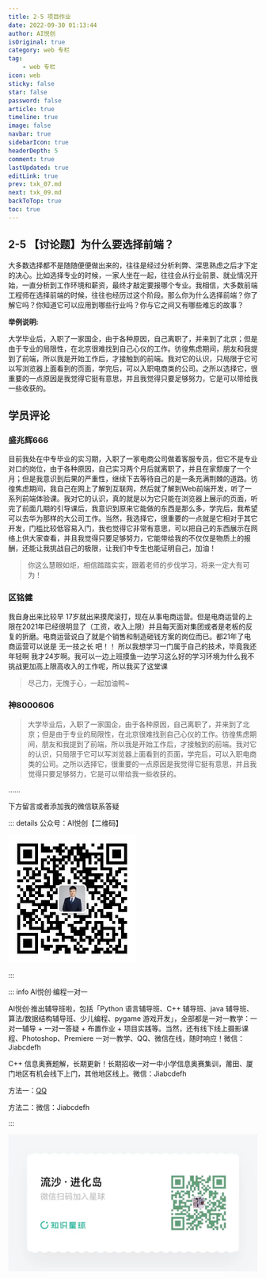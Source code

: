 ```yaml
---
title: 2-5 项目作业
date: 2022-09-30 01:13:44
author: AI悦创
isOriginal: true
category: web 专栏
tag:
    - web 专栏
icon: web
sticky: false
star: false
password: false
article: true
timeline: true
image: false
navbar: true
sidebarIcon: true
headerDepth: 5
comment: true
lastUpdated: true
editLink: true
prev: txk_07.md
next: txk_09.md
backToTop: true
toc: true
---
```


## 2-5 【讨论题】为什么要选择前端？

大多数选择都不是随随便便做出来的，往往是经过分析利弊、深思熟虑之后才下定的决心。比如选择专业的时候，一家人坐在一起，往往会从行业前景、就业情况开始，一直分析到工作环境和薪资，最终才敲定要报哪个专业。我相信，大多数前端工程师在选择前端的时候，往往也经历过这个阶段。那么你为什么选择前端？你了解它吗？你知道它可以应用到哪些行业吗？你与它之间又有哪些难忘的故事？

**举例说明:**

大学毕业后，入职了一家国企，由于各种原因，自己离职了，并来到了北京；但是由于专业的局限性，在北京很难找到自己心仪的工作。彷徨焦虑期间，朋友和我提到了前端，所以我是开始工作后，才接触到的前端。我对它的认识，只局限于它可以写浏览器上面看到的页面，学完后，可以入职电商类的公司。之所以选择它，很重要的一点原因是我觉得它挺有意思，并且我觉得只要足够努力，它是可以带给我一些收获的。

## 学员评论

### 盛兆辉666

目前我处在中专毕业的实习期，入职了一家电商公司做着客服专员，但它不是专业对口的岗位，由于各种原因，自己实习两个月后就离职了，并且在家颓废了一个月；但是我意识到后果的严重性，继续下去等待自己的是一条充满荆棘的道路。彷徨焦虑期间，我自己在网上了解到互联网，然后就了解到Web前端开发，听了一系列前端体验课。我对它的认识，真的就是以为它只能在浏览器上展示的页面，听完了前面几期的引导课后，我意识到原来它能做的东西是那么多，学完后，我希望可以去华为那样的大公司工作。当然，我选择它，很重要的一点就是它相对于其它开发，门槛比较低容易入门，我也觉得它非常有意思，可以把自己的东西展示在网络上供大家查看，并且我觉得只要足够努力，它能带给我的不仅仅是物质上的报酬，还能让我挑战自己的极限，让我们中专生也能证明自己，加油！

> 你这么慧眼如炬，相信踏踏实实，跟着老师的步伐学习，将来一定大有可为！

### 区铭健

我自身出来比较早 17岁就出来摸爬滚打，现在从事电商运营。但是电商运营的上限在2021年已经很明显了（工资，收入上限）并且每天面对集团或者是老板的反复的折磨。电商运营说白了就是个销售和制造砸钱方案的岗位而已。都21年了电商运营可以说是 无一技之长 吧！！
所以我想学习一门属于自己的技术，毕竟我还年轻啊 我才24岁啊。我可以一边上班摸鱼一边学习这么好的学习环境为什么我不挑战更加高上限高收入的工作呢，所以我买了这堂课

> 尽己力，无愧于心，一起加油鸭~

### 神8000606

> 大学毕业后，入职了一家国企，由于各种原因，自己离职了，并来到了北京；但是由于专业的局限性，在北京很难找到自己心仪的工作。彷徨焦虑期间，朋友和我提到了前端，所以我是开始工作后，才接触到的前端。我对它的认识，只局限于它可以写浏览器上面看到的页面，学完后，可以入职电商类的公司。之所以选择它，很重要的一点原因是我觉得它挺有意思，并且我觉得只要足够努力，它是可以带给我一些收获的。

……

下方留言或者添加我的微信联系答疑

::: details 公众号：AI悦创【二维码】

![](/gzh.jpg)

:::

::: info AI悦创·编程一对一

AI悦创·推出辅导班啦，包括「Python 语言辅导班、C++ 辅导班、java 辅导班、算法/数据结构辅导班、少儿编程、pygame 游戏开发」，全部都是一对一教学：一对一辅导 + 一对一答疑 + 布置作业 + 项目实践等。当然，还有线下线上摄影课程、Photoshop、Premiere 一对一教学、QQ、微信在线，随时响应！微信：Jiabcdefh

C++ 信息奥赛题解，长期更新！长期招收一对一中小学信息奥赛集训，莆田、厦门地区有机会线下上门，其他地区线上。微信：Jiabcdefh

方法一：[QQ](http://wpa.qq.com/msgrd?v=3&uin=1432803776&site=qq&menu=yes)

方法二：微信：Jiabcdefh

:::

![](/zsxq.jpg)









